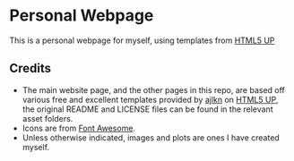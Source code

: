# Personal Webpage
This is a personal webpage for myself, using templates from [HTML5 UP](html5up.net)

## Credits
 - The main website page, and the other pages in this repo, are based off various free and excellent templates provided by [ajlkn](x.com/ajlkn) on [HTML5 UP](html5up.net), the original README and LICENSE files can be found in the relevant asset folders.
 - Icons are from [Font Awesome](https://fontawesome.com/).
 - Unless otherwise indicated, images and plots are ones I have created myself.